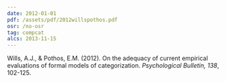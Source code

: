 ```yaml
---
date: 2012-01-01
pdf: /assets/pdf/2012willspothos.pdf
osr: /no-osr
tag: compcat
alcs: 2013-11-15
---
```


Wills, A.J., & Pothos, E.M. (2012). On the adequacy of current empirical evaluations of formal models of categorization. _Psychological Bulletin, 138_, 102-125. 

